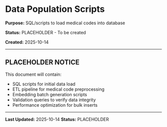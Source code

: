 # Data Population Scripts

**Purpose:** SQL/scripts to load medical codes into database

**Status:** PLACEHOLDER - To be created

**Created:** 2025-10-14

---

## PLACEHOLDER NOTICE

This document will contain:
- SQL scripts for initial data load
- ETL pipeline for medical code preprocessing
- Embedding batch generation scripts
- Validation queries to verify data integrity
- Performance optimization for bulk inserts

---

**Last Updated:** 2025-10-14
**Status:** PLACEHOLDER
